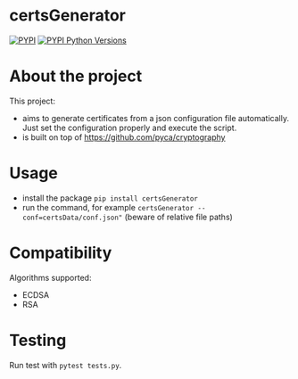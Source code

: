 # certsGenerator
[![PYPI](https://img.shields.io/pypi/v/certsGenerator.svg)](https://pypi.org/project/certsGenerator/)
[![PYPI Python Versions](https://img.shields.io/pypi/pyversions/certsGenerator.svg)](https://pypi.org/project/certsGenerator/)
# About the project
This project:
 - aims to generate certificates from a json configuration file automatically. Just set the configuration properly and execute the script.
 - is built on top of https://github.com/pyca/cryptography
# Usage
 - install the package `pip install certsGenerator`
 - run the command, for example `certsGenerator --conf=certsData/conf.json"` (beware of relative file paths)
# Compatibility
Algorithms supported:
 * ECDSA
 * RSA

 # Testing
Run test with `pytest tests.py`.
